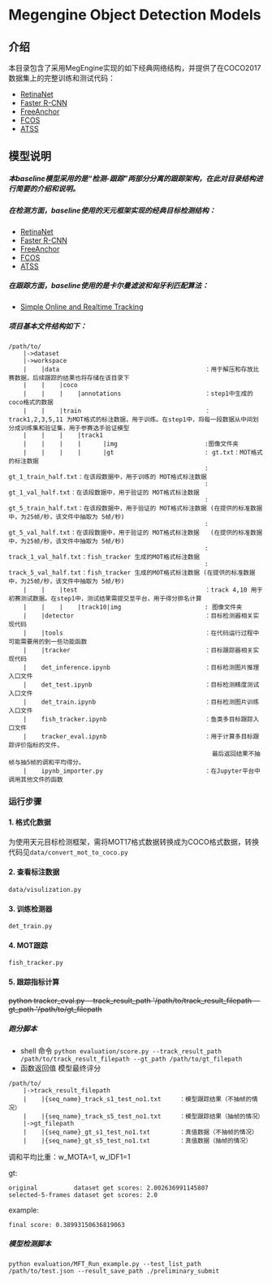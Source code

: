 # Megengine Object Detection Models

## 介绍

本目录包含了采用MegEngine实现的如下经典网络结构，并提供了在COCO2017数据集上的完整训练和测试代码：

- [RetinaNet](https://arxiv.org/abs/1708.02002)
- [Faster R-CNN](https://arxiv.org/abs/1612.03144)
- [FreeAnchor](https://arxiv.org/abs/1909.02466)
- [FCOS](https://arxiv.org/abs/1904.01355)
- [ATSS](https://arxiv.org/abs/1912.02424)

## 模型说明
##### 本baseline模型采用的是“检测-跟踪”两部分分离的跟踪架构，在此对目录结构进行简要的介绍和说明。
##### 在检测方面，baseline使用的天元框架实现的经典目标检测结构：
- [RetinaNet](https://arxiv.org/abs/1708.02002)
- [Faster R-CNN](https://arxiv.org/abs/1612.03144)
- [FreeAnchor](https://arxiv.org/abs/1909.02466)
- [FCOS](https://arxiv.org/abs/1904.01355)
- [ATSS](https://arxiv.org/abs/1912.02424)

##### 在跟踪方面，baseline使用的是卡尔曼滤波和匈牙利匹配算法：
- [Simple Online and Realtime Tracking](https://arxiv.org/abs/1602.00763)

##### 项目基本文件结构如下：
```
/path/to/
    |->dataset 
    |->workspace
    |    |data                                        ：用于解压和存放比赛数据，后续跟踪的结果也将存储在该目录下
    |    |    |coco             
    |    |    |    |annotations                       ：step1中生成的coco格式的数据
    |    |    |train                                  ：track1,2,3,5,11 为MOT格式的标注数据，用于训练。在step1中，将每一段数据从中间划分成训练集和验证集，用于参赛选手验证模型
    |    |    |    |track1
    |    |    |    |      |img                        :图像文件夹
    |    |    |    |      |gt                         : gt.txt：MOT格式的标注数据
                                                      : gt_1_train_half.txt：在该段数据中，用于训练的 MOT格式标注数据
                                                      : gt_1_val_half.txt：在该段数据中，用于验证的 MOT格式标注数据
                                                      : gt_5_train_half.txt：在该段数据中，用于验证的 MOT格式标注数据 (在提供的标准数据中，为25帧/秒，该文件中抽取为 5帧/秒)
                                                      : gt_5_val_half.txt：在该段数据中，用于验证的 MOT格式标注数据   (在提供的标准数据中，为25帧/秒，该文件中抽取为 5帧/秒)
                                                      : track_1_val_half.txt：fish_tracker 生成的MOT格式标注数据
                                                      : track_5_val_half.txt：fish_tracker 生成的MOT格式标注数据 (在提供的标准数据中，为25帧/秒，该文件中抽取为 5帧/秒)                                                      
    |    |    |test                                   ：track 4,10 用于初赛测试数据。在step1中，测试结果需提交至平台，用于得分排名计算
    |    |    |    |track10|img                       : 图像文件夹
    |    |detector                                    ：目标检测器相关实现代码
    |    |tools                                       ：在代码运行过程中可能需要用的到一些功能函数
    |    |tracker                                     ：目标跟踪器相关实现代码
    |    det_inference.ipynb                          ：目标检测图片推理入口文件
    |    det_test.ipynb                               ：目标检测精度测试入口文件
    |    det_train.ipynb                              ：目标检测图片训练入口文件
    |    fish_tracker.ipynb                           ：鱼类多目标跟踪入口文件
    |    tracker_eval.ipynb                           ：用于计算多目标跟踪评价指标的文件，
                                                        最后返回结果不抽帧与抽5帧的调和平均得分。
    |    ipynb_importer.py                            ：在Jupyter平台中调用其他文件的函数
```
### 运行步骤
#### 1.  格式化数据
为使用天元目标检测框架，需将MOT17格式数据转换成为COCO格式数据，转换代码见```data/convert_mot_to_coco.py```
#### 2. 查看标注数据
```data/visulization.py```
#### 3. 训练检测器
```det_train.py```
#### 4. MOT跟踪
```fish_tracker.py```
#### 5. 跟踪指标计算
~~python tracker_eval.py --track_result_path '/path/to/track_result_filepath --gt_path '/path/to/gt_filepath~~
##### 跑分脚本
- shell 命令
```python evaluation/score.py --track_result_path /path/to/track_result_filepath --gt_path /path/to/gt_filepath```
- 函数返回值
<float> 模型最终评分

```
/path/to/
    |->track_result_filepath 
    |    |{seq_name}_track_s1_test_no1.txt     ：模型跟踪结果（不抽帧的情况）
    |    |{seq_name}_track_s5_test_no1.txt     ：模型跟踪结果（抽帧的情况）
    |->gt_filepath
    |    |{seq_name}_gt_s1_test_no1.txt        ：真值数据（不抽帧的情况）
    |    |{seq_name}_gt_s5_test_no1.txt        ：真值数据（抽帧的情况）
```

调和平均比重：w_MOTA=1, w_IDF1=1

gt:

    original          dataset get scores: 2.002636991145807
    selected-5-frames dataset get scores: 2.0
    
example:

    final score: 0.38993150636819063


##### 模型检测脚本

```
python evaluation/MFT_Run_example.py --test_list_path /path/to/test.json --result_save_path ./preliminary_submit
```                   